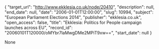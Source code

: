 {
  "target_url": "http://www.ekklesia.co.uk/node/20410", 
  "description": null, 
  "end_date": null, 
  "date": "2006-01-01T12:00:00", 
  "slug": 10994, 
  "subject": "European Parliament Elections 2014", 
  "publisher": "ekklesia.co.uk", 
  "open_access": false, 
  "title": "Ekklesia: Politics for People campaign launches across EU", 
  "record_id": "20060101T120000/oMYbr7laMwgDMe2MPiT9xw==", 
  "start_date": null
}

None